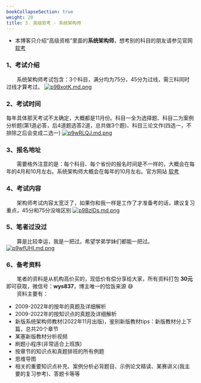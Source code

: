 ```yaml
---
bookCollapseSection: true
weight: 20
title: 3. 高级软考 - 系统架构师
---
```


- 本博客只介绍“高级资格”里面的**系统架构师**，想考别的科目的朋友请参见官网 [软考](https://www.ruankao.org.cn/)

### 1、考试介绍
&emsp;&emsp;系统架构师考试包含：3个科目，满分均为75分，45分为过线，需三科同时过线才算考过。
[![p9BxotK.md.png](https://s1.ax1x.com/2023/05/10/p9BxotK.md.png)](https://imgse.com/i/p9BxotK)

### 2、考试时间
每年具体那天考试不太确定，大概都是11月份。科目一全为选择题、科目二为案例分析题(第1道必答，后4道题选答2道，总共做3个题)、科目三论文作(四选一，不排除之后会变成二选一)
[![p9wRLQJ.md.png](https://s1.ax1x.com/2023/05/08/p9wRLQJ.md.png)](https://imgse.com/i/p9wRLQJ)

### 3、报名地址
&emsp;&emsp;需要格外注意的是：每个科目、每个省份的报名时间是不一样的，大概会在每年的4月和10月左右。系统架构师大概会在每年的10月左右。官方网站 [软考](https://www.ruankao.org.cn/)

### 4、考试内容
&emsp;&emsp;架构师考试内容太宽泛了，如果你和我一样是工作了才准备考的话，建议复习重点，45分和75分没啥区别
[![p9BzIDs.md.png](https://s1.ax1x.com/2023/05/10/p9BzIDs.md.png)](https://imgse.com/i/p9BzIDs)

### 5、笔者过没过
&emsp;&emsp;算是比较幸运，我是一把过。希望学弟学妹们都能一把过。
[![p9wfUHI.md.png](https://s1.ax1x.com/2023/05/08/p9wfUHI.md.png)](https://imgse.com/i/p9wfUHI)

### 6、备考资料
&emsp;&emsp;笔者的资料是从机构高价买的，现低价有偿分享给大家，所有资料打包 **30元** 即可获取，微信号：**wys837**，博主唯一的恰饭来源 😅\
&emsp;&emsp;资料主要有：
- 2009-2022年的按年的真题及详细解析
- 2009-2022年的按知识点的真题及详细解析
- 新版系统架构师教材(2022年11月出版)，鉴别新版教材tips：新版教材分上下篇，总共20个章节
- 某塞新版教材分析视频
- 刷题小程序(非常适合上班族)
- 按章节的知识点和真题排班的所有例题
- 思维导图
- 相关的重要知识点补充、案例分析必背题目、示例论文精读、某赛讲义(我主要的复习参考)、答题卡等等
